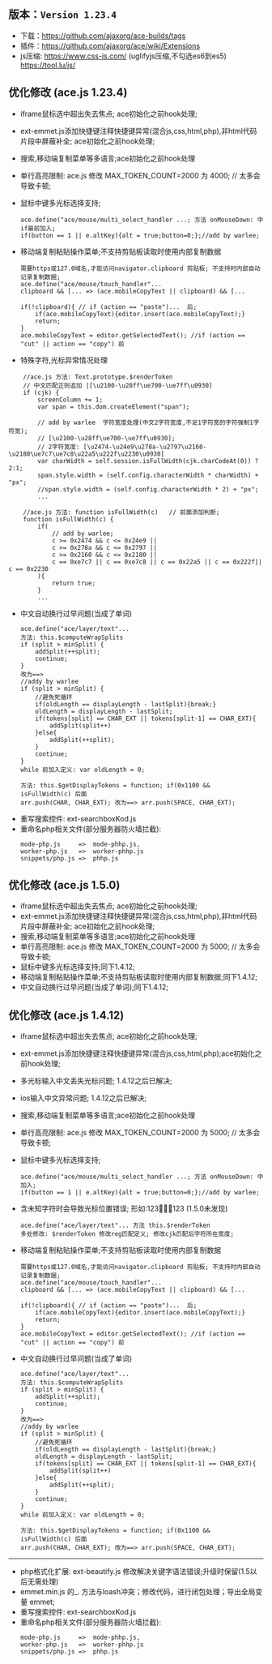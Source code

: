 ## 版本：`Version 1.23.4`
- 下载：https://github.com/ajaxorg/ace-builds/tags
- 插件：https://github.com/ajaxorg/ace/wiki/Extensions
- js压缩: https://www.css-js.com/ (uglifyjs压缩,不勾选es6到es5)   https://tool.lu/js/


## 优化修改 (ace.js 1.23.4)
- iframe鼠标选中超出失去焦点; ace初始化之前hook处理;
- ext-emmet.js添加快捷键注释快捷键异常(混合js,css,html,php),非html代码片段中屏蔽补全; ace初始化之前hook处理;
- 搜索,移动端复制菜单等多语言;ace初始化之前hook处理
- 单行高亮限制:  ace.js 修改 MAX_TOKEN_COUNT=2000 为 4000; // 太多会导致卡顿;
- 鼠标中键多光标选择支持;
    ```
    ace.define("ace/mouse/multi_select_handler ...; 方法 onMouseDown: 中if最前加入;
    if(button == 1 || e.altKey){alt = true;button=0;};//add by warlee;
    ```
- 移动端复制粘贴操作菜单;不支持剪贴板读取时使用内部复制数据
    ```
    需要https或127.0域名,才能访问navigator.clipboard 剪贴板; 不支持时内部自动记录复制数据;
    ace.define("ace/mouse/touch_handler"... 
    clipboard && [... => (ace.mobileCopyText || clipboard) && [...

    if(!clipboard){ // if (action == "paste")...  后; 
        if(ace.mobileCopyText){editor.insert(ace.mobileCopyText);}
        return;
    }
    ace.mobileCopyText = editor.getSelectedText(); //if (action == "cut" || action == "copy") 前
    ```

- 特殊字符,光标异常情况处理
```
    //ace.js 方法: Text.prototype.$renderToken
    // 中文匹配正则追加 |[\u2100-\u28ff\ue700-\ue7ff\u0930]
    if (cjk) {
        screenColumn += 1;
        var span = this.dom.createElement("span");
        
        // add by warlee  字符宽度处理(中文2字符宽度,不足1字符宽的字符强制1字符宽); 
        // [\u2100-\u28ff\ue700-\ue7ff\u0930];
        // 2字符宽度: [\u2474-\u24e9\u278a-\u2797\u2160-\u2180\ue7c7\ue7c8\u22a5\u222f\u2230\u0930]
        var charWidth = self.session.isFullWidth(cjk.charCodeAt(0)) ? 2:1;
        span.style.width = (self.config.characterWidth * charWidth) + "px";
        //span.style.width = (self.config.characterWidth * 2) + "px";
        ...
        
    //ace.js 方法: function isFullWidth(c)   // 前面添加判断;
    function isFullWidth(c) {
        if(
            // add by warlee;
            c >= 0x2474 && c <= 0x24e9 ||
            c >= 0x278a && c <= 0x2797 ||
            c >= 0x2160 && c <= 0x2180 ||
            c == 0xe7c7 || c == 0xe7c8 || c == 0x22a5 || c == 0x222f|| c == 0x2230
        ){
            return true;
        }
        ...
```

- 中文自动换行过早问题(当成了单词)
    ```
    ace.define("ace/layer/text"... 
    方法: this.$computeWrapSplits  
    if (split > minSplit) {
        addSplit(++split);
        continue;
    } 
    改为==>  
    //addy by warlee 
    if (split > minSplit) {
    	//避免死循环
        if(oldLength == displayLength - lastSplit){break;}
        oldLength = displayLength - lastSplit;
        if(tokens[split] == CHAR_EXT || tokens[split-1] == CHAR_EXT){
        	addSplit(split++)
        }else{
        	addSplit(++split);
        }
        continue;
    }
    while 前加入定义: var oldLength = 0;
    
    方法: this.$getDisplayTokens = function; if(0x1100 && isFullWidth(c) 后面
    arr.push(CHAR, CHAR_EXT); 改为==> arr.push(SPACE, CHAR_EXT);
    ```
- 重写搜索控件: ext-searchboxKod.js
- 重命名php相关文件(部分服务器防火墙拦截): 
    ``` 
    mode-php.js     =>  mode-phhp.js, 
    worker-php.js   =>  worker-phhp.js
    snippets/php.js =>  phhp.js
    ```


## 优化修改 (ace.js 1.5.0)
- iframe鼠标选中超出失去焦点; ace初始化之前hook处理;
- ext-emmet.js添加快捷键注释快捷键异常(混合js,css,html,php),非html代码片段中屏蔽补全; ace初始化之前hook处理;
- 搜索,移动端复制菜单等多语言;ace初始化之前hook处理
- 单行高亮限制:  ace.js 修改 MAX_TOKEN_COUNT=2000 为 5000; // 太多会导致卡顿;
- 鼠标中键多光标选择支持;同下1.4.12;
- 移动端复制粘贴操作菜单;不支持剪贴板读取时使用内部复制数据;同下1.4.12;
- 中文自动换行过早问题(当成了单词);同下1.4.12;



## 优化修改 (ace.js 1.4.12)
- iframe鼠标选中超出失去焦点; ace初始化之前hook处理;
- ext-emmet.js添加快捷键注释快捷键异常(混合js,css,html,php);ace初始化之前hook处理;
- 多光标输入中文丢失光标问题; 1.4.12之后已解决;
- ios输入中文异常问题; 1.4.12之后已解决;
- 搜索,移动端复制菜单等多语言;ace初始化之前hook处理
- 单行高亮限制:  ace.js 修改 MAX_TOKEN_COUNT=2000 为 5000; // 太多会导致卡顿;
- 鼠标中键多光标选择支持;
    ```
    ace.define("ace/mouse/multi_select_handler ...; 方法 onMouseDown: 中加入;
    if(button == 1 || e.altKey){alt = true;button=0;};//add by warlee;
    ```
- 含未知字符时会导致光标位置错误; 形如:123123  (1.5.0未发现)
    ```
    ace.define("ace/layer/text"... 方法 this.$renderToken
    多处修改: $renderToken 修改reg匹配定义; 修改cjk匹配后字符所在宽度;
    ```
- 移动端复制粘贴操作菜单;不支持剪贴板读取时使用内部复制数据
    ```
    需要https或127.0域名,才能访问navigator.clipboard 剪贴板; 不支持时内部自动记录复制数据;
    ace.define("ace/mouse/touch_handler"... 
    clipboard && [... => (ace.mobileCopyText || clipboard) && [...

    if(!clipboard){ // if (action == "paste")...  后; 
        if(ace.mobileCopyText){editor.insert(ace.mobileCopyText);}
        return;
    }
    ace.mobileCopyText = editor.getSelectedText(); //if (action == "cut" || action == "copy") 前
    ```

- 中文自动换行过早问题(当成了单词)
    ```
    ace.define("ace/layer/text"... 
    方法: this.$computeWrapSplits  
    if (split > minSplit) {
        addSplit(++split);
        continue;
    } 
    改为==>  
    //addy by warlee 
    if (split > minSplit) {
    	//避免死循环
        if(oldLength == displayLength - lastSplit){break;}
        oldLength = displayLength - lastSplit;
        if(tokens[split] == CHAR_EXT || tokens[split-1] == CHAR_EXT){
        	addSplit(split++)
        }else{
        	addSplit(++split);
        }
        continue;
    }
    while 前加入定义: var oldLength = 0;
    
    方法: this.$getDisplayTokens = function; if(0x1100 && isFullWidth(c) 后面
    arr.push(CHAR, CHAR_EXT); 改为==> arr.push(SPACE, CHAR_EXT);
    ```
-----

- php格式化扩展: ext-beautify.js 修改解决关键字语法错误;升级时保留(1.5以后无需处理)
- emmet.min.js 的_. 方法与loash冲突；修改代码，进行闭包处理；导出全局变量 emmet;
- 重写搜索控件: ext-searchboxKod.js
- 重命名php相关文件(部分服务器防火墙拦截): 
    ``` 
    mode-php.js     =>  mode-phhp.js, 
    worker-php.js   =>  worker-phhp.js
    snippets/php.js =>  phhp.js
    ```